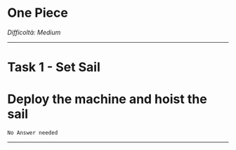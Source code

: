 # One Piece

_Difficoltà: Medium_

_____________________

# Task 1 - Set Sail

  # Deploy the machine and hoist the sail
    No Answer needed

_____________________
